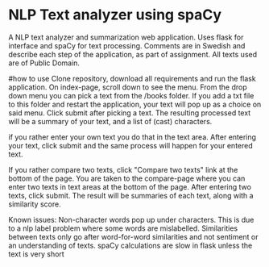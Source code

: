 # NLP Text analyzer using spaCy

A NLP text analyzer and summarization web application. Uses flask for interface and spaCy for text processing.
Comments are in Swedish and describe each step of the application, as part of assignment.
All texts used are of Public Domain.

#how to use
Clone repository, download all requirements and run the flask application.
On index-page, scroll down to see the menu. From the drop down menu you can pick a text from the /books folder. 
If you add a txt file to this folder and restart the application, your text will pop up as a choice on said menu.
Click submit after picking a text. The resulting processed text will be a summary of your text, and a list of (cast) characters.

if you rather enter your own text you do that in the text area. After entering your text, click submit and the same process will happen
for your entered text.

If you rather compare two texts, click "Compare two texts" link at the bottom of the page. You are taken to the compare-page
where you can enter two texts in text areas at the bottom of the page. After entering two texts, click submit.
The result will be summaries of each text, along with a similarity score.


Known issues:
Non-character words pop up under characters. This is due to a nlp label problem where some words are mislabelled.
Similarities between texts only go after word-for-word similarities and not sentiment or an understanding of texts.
spaCy calculations are slow in flask unless the text is very short
